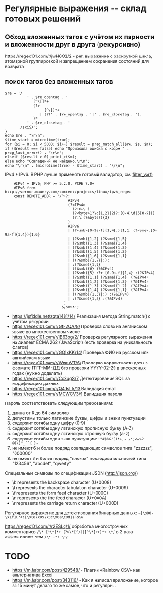 # Регулярные выражения -- склад готовых решений

## Обход вложенных тагов с учётом их парности и вложенности друг в друга (рекурсивно)

https://regex101.com/r/jwH6O2/2 - рег. выражение с раскруткой цикла, атомарной группировкой и запрещением сохранения состояний для возврата

## поиск тагов без вложенных тагов
```
$re = '/
          ' . $re_opentag . '
             [^\[]*+
             (?>
                  [^\[]*+
                | (?!' . $re_opentag . '|' . $re_closetag . ').
             )*
          ' . $re_closetag . '
       /sxiSX';
}
echo $re . "\r\n";
$time_start = microtime(true);
for ($i = 0; $i < 5000; $i++) $result = preg_match_all($re, $s, $m);
if ($result === false) echo "Произошла ошибка с кодом " . preg_last_error() . "\r\n";
elseif ($result > 0) print_r($m);
else echo "Совпадений не найдено.\r\n";
echo "\r\n" . (microtime(true) - $time_start) . "\r\n";
```

IPv4 + IPv6. В PHP лучше применять готовый валидатор, см. [filter_var()](http://php.net/manual/en/function.filter-var.php)
```
    #IPv4 + IPv6; PHP >= 5.2.0, PCRE 7.0+
    #IPv6 from http://vernon.mauery.com/content/projects/linux/ipv6_regex
    const REMOTE_ADDR = '/^(?:
                             #IPv4
                             (?<IPv4>
                               (?!0+\.)
                               (?<byte>1?\d{1,2}|2(?:[0-4]\d|5[0-5]))
                               (?:\.(?&byte)){3}
                             )
                             #IPv6
                             | (?<smb>[0-9a-f]{1,4}:){1,1} (?<sme>:[0-9a-f]{1,4}){1,6}
                             | (?&smb){1,2} (?&sme){1,5}
                             | (?&smb){1,3} (?&sme){1,4}
                             | (?&smb){1,4} (?&sme){1,3}
                             | (?&smb){1,5} (?&sme){1,2}
                             | (?&smb){1,6} (?&sme){1,1}
                             | ((?&smb){1,7}|:):
                             | :(?&sme){1,7}
                             | (?&smb){6} (?&IPv4)
                             | (?&smb){5} :?+ [0-9a-f]{1,4} :(?&IPv4)
                             | (?&smb){1,1} (?&sme){1,4} :(?&IPv4)
                             | (?&smb){1,2} (?&sme){1,3} :(?&IPv4)
                             | (?&smb){1,3} (?&sme){1,2} :(?&IPv4)
                             | (?&smb){1,4} (?&sme){1,1} :(?&IPv4)
                             | ((?&smb){1,5}|:) :(?&IPv4)
                             | :(?&sme){1,5} :(?&IPv4)
                           )
                          $/sxSX';
```

* https://jsfiddle.net/zqta1481/14/ Реализация метода String.match() с учётом рекурсии
* https://regex101.com/r/GtF2QA/8/ Проверка слова на английском языке во множественном числе
* https://regex101.com/r/iB63bg/2/ Проверка регулярного выражения на диалект ECMA 262 (JavaScript) (есть проверка на уникальность флагов)
* https://regex101.com/r/GQ1xKK/14/ Проверка ФИО на русском или английском языке
* https://regex101.com/r/WnauVT/6/ Проверка корректности даты в формате ГГГГ-ММ-ДД без проверки YYYY-02-29 в високосных годах (нужно доделать)
* https://regex101.com/r/CcSugS/7 Детектирование SQL за модификацию данных
* https://regex101.com/r/Q4dsL5/13 Валидация email
* https://regex101.com/r/MOWCV3/9 Валидация пароля

Пароль соответствовать следующим требованиям:
1. длина от 8 до 64 символов
2. допустимы только латинские буквы, цифры и знаки пунктуации
3. содержит хотябы одну цифру (0-9)
4. содержит хотябы одну латинскую прописную букву (A-Z)
5. содержит хотябы одну латинскую строчную букву (a-z)
6. содержит хотябы один знак пунктуации: `!"#$%&'()*+,-./:;<=>?@[\]^_``{|}~`
7. не имеют 6 и более подряд совпадающих символов типа "zzzzzz", "000000"
8. не имеет 6 и более подряд "плохих" последовательностей типа "123456", "abcdef", "qwerty"

Специальные символы по спецификации JSON (http://json.org/)
* \b represents the backspace character (U+0008)
* \t represents the character tabulation character (U+0009)
* \f represents the form feed character (U+000C)
* \n represents the line feed character (U+000A)
* \r represents the carriage return character (U+000D)

Регулярное выражение для детектирования бинарных данных: `~[\x00-\x1f](?<![\x08\x09\x0c\x0a\x0d])~sSX`

https://regex101.com/r/r2ESLq/1/  обработка многострочных комментариев `/\* [^\*]*+ (?>\*[^/]|[^\*]++)*+ \*/` в 2 раза эффективнее, чем `/\* .*? \*/`

# TODO

* https://m.habr.com/post/429548/ - Плагин «Rainbow CSV» как альтернатива Excel
* https://m.habr.com/post/343116/ - Как я написал приложение, которое за 15 минут делало то же самое, что и регулярн...
